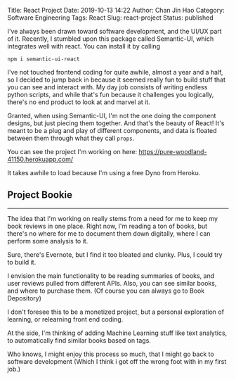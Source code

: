 Title: React Project
Date: 2019-10-13 14:22
Author: Chan Jin Hao
Category: Software Engineering
Tags: React
Slug: react-project
Status: published

I've always been drawn toward software development, and the UI/UX part of it. Recently, I stumbled upon this package called Semantic-UI, which integrates well with react. You can install it by calling

`npm i semantic-ui-react`

I've not touched frontend coding for quite awhile, almost a year and a half, so I decided to jump back in because it seemed really fun to build stuff that you can see and interact with. My day job consists of writing endless python scripts, and while that's fun because it challenges you logically, there's no end product to look at and marvel at it.

Granted, when using Semantic-UI, I'm not the one doing the component designs, but just piecing them together. And that's the beauty of React! It's meant to be a plug and play of different components, and data is floated between them through what they call `props`.

You can see the project I'm working on here: https://pure-woodland-41150.herokuapp.com/

It takes awhile to load because I'm using a free Dyno from Heroku.

## Project Bookie
---

The idea that I'm working on really stems from a need for me to keep my book reviews in one place. Right now, I'm reading a ton of books, but there's no where for me to document them down digitally, where I can perform some analysis to it.

Sure, there's Evernote, but I find it too bloated and clunky. Plus, I could try to build it.

I envision the main functionality to be reading summaries of books, and user reviews pulled from different APIs. Also, you can see similar books, and where to purchase them. (Of course you can always go to Book Depository)

I don't foresee this to be a monetized project, but a personal exploration of learning, or relearning front end coding.

At the side, I'm thinking of adding Machine Learning stuff like text analytics, to automatically find similar books based on tags.

Who knows, I might enjoy this process so much, that I might go back to software development (Which I think i got off the wrong foot with in my first job.)

